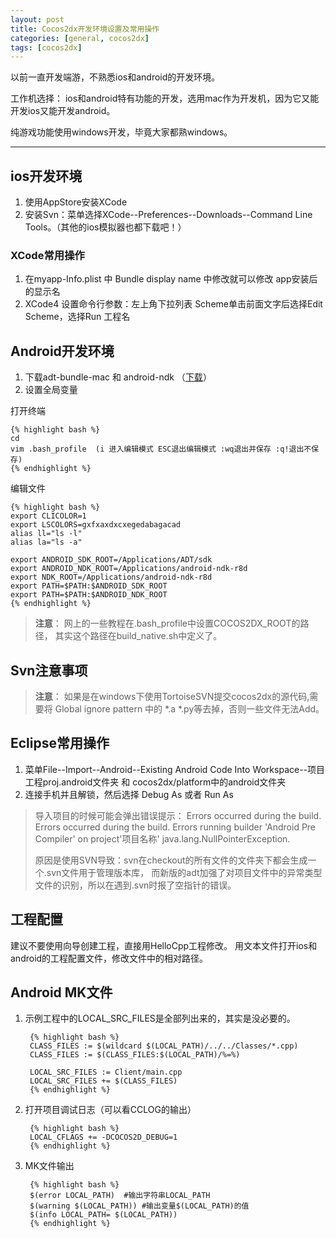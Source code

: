 ```yaml
---
layout: post
title: Cocos2dx开发环境设置及常用操作
categories: [general, cocos2dx]
tags: [cocos2dx]
---
```


以前一直开发端游，不熟悉ios和android的开发环境。

工作机选择：
ios和android特有功能的开发，选用mac作为开发机，因为它又能开发ios又能开发android。

纯游戏功能使用windows开发，毕竟大家都熟windows。

----------

## ios开发环境 ##

1. 使用AppStore安装XCode
1. 安装Svn：菜单选择XCode--Preferences--Downloads--Command Line
   Tools。（其他的ios模拟器也都下载吧！）

### XCode常用操作 ###
1. 在myapp-Info.plist 中 Bundle display name 中修改就可以修改 app安装后的显示名 
1. XCode4 设置命令行参数：左上角下拉列表 Scheme单击前面文字后选择Edit Scheme，选择Run 工程名

## Android开发环境 ##
1. 下载adt-bundle-mac 和 android-ndk （[下载](http://developer.android.com/sdk/index.html)）
1. 设置全局变量

打开终端

	{% highlight bash %}
	cd  
	vim .bash_profile  (i 进入编辑模式 ESC退出编辑模式 :wq退出并保存 :q!退出不保存)	
	{% endhighlight %}            

编辑文件
	
	{% highlight bash %}
    export CLICOLOR=1
    export LSCOLORS=gxfxaxdxcxegedabagacad
    alias ll="ls -l"
    alias la="ls -a"

    export ANDROID_SDK_ROOT=/Applications/ADT/sdk
    export ANDROID_NDK_ROOT=/Applications/android-ndk-r8d
    export NDK_ROOT=/Applications/android-ndk-r8d
    export PATH=$PATH:$ANDROID_SDK_ROOT
    export PATH=$PATH:$ANDROID_NDK_ROOT 
	{% endhighlight %}  

> **注意**：
> 网上的一些教程在.bash\_profile中设置COCOS2DX\_ROOT的路径，
> 其实这个路径在build\_native.sh中定义了。

## Svn注意事项 ##
> **注意**：
> 如果是在windows下使用TortoiseSVN提交cocos2dx的源代码,需要将 Global ignore pattern 中的 \*.a \*.py等去掉，否则一些文件无法Add。

## Eclipse常用操作 ##
1. 菜单File--Import--Android--Existing Android Code Into Workspace--项目工程proj.android文件夹 和 cocos2dx/platform中的android文件夹 
1. 连接手机并且解锁，然后选择 Debug As 或者 Run As

> 导入项目的时候可能会弹出错误提示：
> Errors occurred during the build. 
> Errors occurred during the build. 
> Errors running builder 'Android Pre Compiler' on project'项目名称' java.lang.NullPointerException.
> 
> 原因是使用SVN导致：svn在checkout的所有文件的文件夹下都会生成一个.svn文件用于管理版本库，
> 而新版的adt加强了对项目文件中的异常类型文件的识别，所以在遇到.svn时报了空指针的错误。

## 工程配置 ##
建议不要使用向导创建工程，直接用HelloCpp工程修改。
用文本文件打开ios和android的工程配置文件，修改文件中的相对路径。

## Android MK文件 ##
1. 示例工程中的LOCAL\_SRC\_FILES是全部列出来的，其实是没必要的。
 		
		{% highlight bash %}
	    CLASS_FILES := $(wildcard $(LOCAL_PATH)/../../Classes/*.cpp)
	    CLASS_FILES := $(CLASS_FILES:$(LOCAL_PATH)/%=%) 
	
	    LOCAL_SRC_FILES := Client/main.cpp
	    LOCAL_SRC_FILES += $(CLASS_FILES)  
		{% endhighlight %}       
        

1. 打开项目调试日志（可以看CCLOG的输出）

		{% highlight bash %}
       	LOCAL_CFLAGS += -DCOCOS2D_DEBUG=1
		{% endhighlight %}  

1. MK文件输出

		{% highlight bash %}
		$(error LOCAL_PATH)  #输出字符串LOCAL_PATH
		$(warning $(LOCAL_PATH)) #输出变量$(LOCAL_PATH)的值
		$(info LOCAL_PATH= $(LOCAL_PATH)) 
		{% endhighlight %}  
